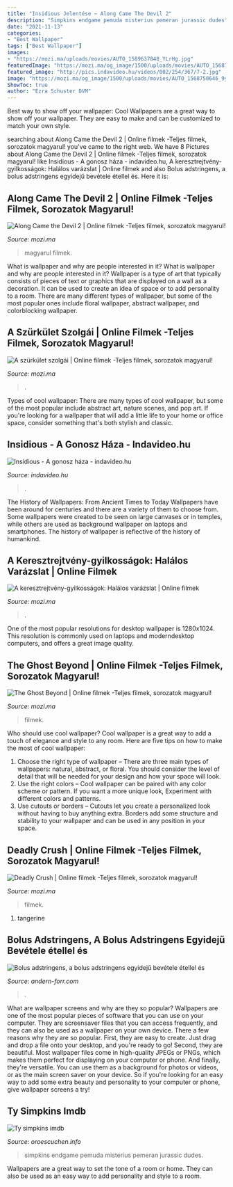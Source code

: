 ```yaml
---
title: "Insidious Jelentése ~ Along Came The Devil 2"
description: "Simpkins endgame pemuda misterius pemeran jurassic dudes"
date: "2021-11-13"
categories:
- "Best Wallpaper"
tags: ["Best Wallpaper"]
images:
- "https://mozi.ma/uploads/movies/AUTO_1589637848_YLrHg.jpg"
featuredImage: "https://mozi.ma/og_image/1500/uploads/movies/AUTO_1568750608_2DXA2.jpg"
featured_image: "http://pics.indavideo.hu/videos/002/254/367/7-2.jpg"
image: "https://mozi.ma/og_image/1500/uploads/movies/AUTO_1568750646_9yNHi.jpg"
ShowToc: true
author: "Ezra Schuster DVM"
---
```



Best way to show off your wallpaper:
Cool Wallpapers are a great way to show off your wallpaper. They are easy to make and can be customized to match your own style.

	

		
searching about Along Came the Devil 2 | Online filmek -Teljes filmek, sorozatok magyarul! you've came to the right web. We have 8 Pictures about Along Came the Devil 2 | Online filmek -Teljes filmek, sorozatok magyarul! like Insidious - A gonosz háza - indavideo.hu, A keresztrejtvény-gyilkosságok: Halálos varázslat | Online filmek and also Bolus adstringens, a bolus adstringens egyidejű bevétele étellel és. Here it is:
		
    
## Along Came The Devil 2 | Online Filmek -Teljes Filmek, Sorozatok Magyarul!

<img loading=lazy src="https://mozi.ma/og_image/1500/uploads/movies/AUTO_1570903383_Wm7H7.jpg" onerror="this.onerror=null;this.src='https://tse3.mm.bing.net/th?id=OIP.PZNIZnPDFbqhd67byJtKiwHaHa&amp;pid=15.1';" alt="Along Came the Devil 2 | Online filmek -Teljes filmek, sorozatok magyarul!">

_Source: mozi.ma_

>magyarul filmek. 

	

What is wallpaper and why are people interested in it?
What is wallpaper and why are people interested in it?
Wallpaper is a type of art that typically consists of pieces of text or graphics that are displayed on a wall as a decoration. It can be used to create an idea of space or to add personality to a room. There are many different types of wallpaper, but some of the most popular ones include floral wallpaper, abstract wallpaper, and colorblocking wallpaper.

    
## A Szürkület Szolgái | Online Filmek -Teljes Filmek, Sorozatok Magyarul!

<img loading=lazy src="https://mozi.ma/uploads/movies/AUTO_1606572184_o9vjn.jpg" onerror="this.onerror=null;this.src='https://tse1.mm.bing.net/th?id=OIP.0I2d_9pl2gbpKQwcP4alNgAAAA&amp;pid=15.1';" alt="A szürkület szolgái | Online filmek -Teljes filmek, sorozatok magyarul!">

_Source: mozi.ma_

>. 

	

Types of cool wallpaper:
There are many types of cool wallpaper, but some of the most popular include abstract art, nature scenes, and pop art. If you're looking for a wallpaper that will add a little life to your home or office space, consider something that's both stylish and classic.

    
## Insidious - A Gonosz Háza - Indavideo.hu

<img loading=lazy src="http://pics.indavideo.hu/videos/002/254/367/7-2.jpg" onerror="this.onerror=null;this.src='https://tse1.mm.bing.net/th?id=OIP.hLsdZTzAE0uKuS-_YgYxkAHaEK&amp;pid=15.1';" alt="Insidious - A gonosz háza - indavideo.hu">

_Source: indavideo.hu_

>. 

	

The History of Wallpapers: From Ancient Times to Today
Wallpapers have been around for centuries and there are a variety of them to choose from. Some wallpapers were created to be seen on large canvases or in temples, while others are used as background wallpaper on laptops and smartphones. The history of wallpaper is reflective of the history of humankind.

    
## A Keresztrejtvény-gyilkosságok: Halálos Varázslat | Online Filmek

<img loading=lazy src="https://mozi.ma/uploads/movies/AUTO_1589637848_YLrHg.jpg" onerror="this.onerror=null;this.src='https://tse2.mm.bing.net/th?id=OIP.htLxxqKTxblDpoyf9ozZMgAAAA&amp;pid=15.1';" alt="A keresztrejtvény-gyilkosságok: Halálos varázslat | Online filmek">

_Source: mozi.ma_

>. 

	

One of the most popular resolutions for desktop wallpaper is 1280x1024. This resolution is commonly used on laptops and moderndesktop computers, and offers a great image quality.

    
## The Ghost Beyond | Online Filmek -Teljes Filmek, Sorozatok Magyarul!

<img loading=lazy src="https://mozi.ma/og_image/1500/uploads/movies/AUTO_1568750608_2DXA2.jpg" onerror="this.onerror=null;this.src='https://tse3.mm.bing.net/th?id=OIP.CjVepfV_VQVAV7rg64YjlQHaHa&amp;pid=15.1';" alt="The Ghost Beyond | Online filmek -Teljes filmek, sorozatok magyarul!">

_Source: mozi.ma_

>filmek. 

	

Who should use cool wallpaper?
Cool wallpaper is a great way to add a touch of elegance and style to any room. Here are five tips on how to make the most of cool wallpaper: 
1) Choose the right type of wallpaper – There are three main types of wallpapers: natural, abstract, or floral. You should consider the level of detail that will be needed for your design and how your space will look. 
2) Use the right colors – Cool wallpaper can be paired with any color scheme or pattern. If you want a more unique look, Experiment with different colors and patterns. 
3) Use cutouts or borders – Cutouts let you create a personalized look without having to buy anything extra. Borders add some structure and stability to your wallpaper and can be used in any position in your space.

    
## Deadly Crush | Online Filmek -Teljes Filmek, Sorozatok Magyarul!

<img loading=lazy src="https://mozi.ma/og_image/1500/uploads/movies/AUTO_1568750646_9yNHi.jpg" onerror="this.onerror=null;this.src='https://tse4.mm.bing.net/th?id=OIP.AxajoEiXr3a4qQNkzNLXkQHaHa&amp;pid=15.1';" alt="Deadly Crush | Online filmek -Teljes filmek, sorozatok magyarul!">

_Source: mozi.ma_

>filmek. 

	

1. tangerine 

    
## Bolus Adstringens, A Bolus Adstringens Egyidejű Bevétele étellel és

<img loading=lazy src="https://andern-forr.com/xgbjw/-PXxUauYu9lqzJ0Iqp5wMAHaFT.jpg" onerror="this.onerror=null;this.src='https://tse4.mm.bing.net/th?id=OIP.u5cJj2ui2tB0ctuftgILCwAAAA&amp;pid=15.1';" alt="Bolus adstringens, a bolus adstringens egyidejű bevétele étellel és">

_Source: andern-forr.com_

>. 

	

What are wallpaper screens and why are they so popular?
Wallpapers are one of the most popular pieces of software that you can use on your computer. They are screensaver files that you can access frequently, and they can also be used as a wallpaper on your own device. There a few reasons why they are so popular. First, they are easy to create. Just drag and drop a file onto your desktop, and you're ready to go! Second, they are beautiful. Most wallpaper files come in high-quality JPEGs or PNGs, which makes them perfect for displaying on your computer or phone. And finally, they're versatile. You can use them as a background for photos or videos, or as the main screen saver on your device. So if you're looking for an easy way to add some extra beauty and personality to your computer or phone, give wallpaper screens a try!

    
## Ty Simpkins Imdb

<img loading=lazy src="https://oroescuchen.info/hfs/1MRkSGLUxMGppvdXJz59lAHaE9.jpg" onerror="this.onerror=null;this.src='https://tse1.mm.bing.net/th?id=OIP.EzXCu18JwMf7ZOpnaUI81QAAAA&amp;pid=15.1';" alt="Ty simpkins imdb">

_Source: oroescuchen.info_

>simpkins endgame pemuda misterius pemeran jurassic dudes. 

	

Wallpapers are a great way to set the tone of a room or home. They can also be used as an easy way to add personality and style to a room.

